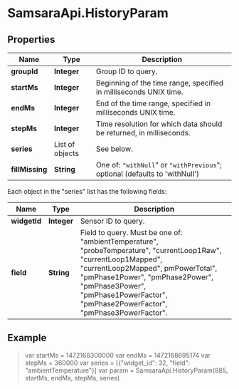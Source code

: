 # SamsaraApi.HistoryParam

## Properties
Name | Type | Description
------------ | ------------- | -------------
**groupId** | **Integer** | Group ID to query.
**startMs** | **Integer** | Beginning of the time range, specified in milliseconds UNIX time.
**endMs** | **Integer** | End of the time range, specified in milliseconds UNIX time.
**stepMs** | **Integer** | Time resolution for which data should be returned, in milliseconds.
**series** | List of objects | See below.
**fillMissing** | **String** | One of: `"withNull`" or `"withPrevious`"; optional (defaults to &#39;withNull&#39;)

Each object in the "series" list has the following fields:

Name | Type | Description
------------ | ------------- | -------------
**widgetId** | **Integer** | Sensor ID to query.
**field** | **String** | Field to query. Must be one of: "ambientTemperature", "probeTemperature", "currentLoop1Raw", "currentLoop1Mapped", "currentLoop2Mapped", pmPowerTotal", "pmPhase1Power", "pmPhase2Power", "pmPhase3Power", "pmPhase1PowerFactor", "pmPhase2PowerFactor", "pmPhase3PowerFactor".

## Example
> var startMs = 1472168300000
> var endMs = 1472168695174
> var stepMs = 360000
> var series =  [{"widget_id": 32, "field": "ambientTemperature"}]
> var param = SamsaraApi.HistoryParam(885, startMs, endMs, stepMs, series)




